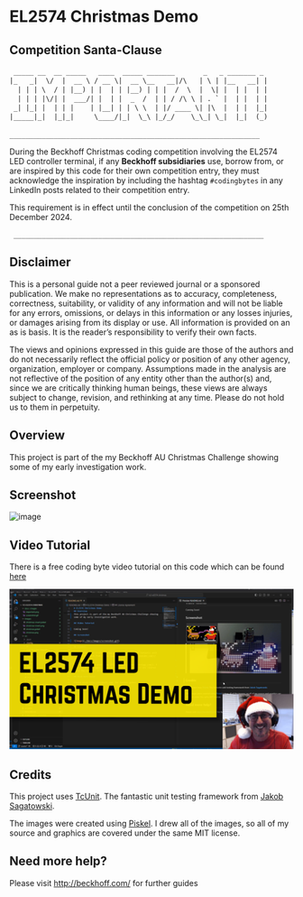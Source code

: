 # EL2574 Christmas Demo

## Competition Santa-Clause

```
 _____ __  __ _____   ____  _____ _______       _   _ _______ _
|_   _|  \/  |  __ \ / __ \|  __ \__   __|/\   | \ | |__   __| |
  | | | \  / | |__) | |  | | |__) | | |  /  \  |  \| |  | |  | |
  | | | |\/| |  ___/| |  | |  _  /  | | / /\ \ | . ` |  | |  | |
 _| |_| |  | | |    | |__| | | \ \  | |/ ____ \| |\  |  | |  |_|
|_____|_|  |_|_|     \____/|_|  \_\ |_/_/    \_\_| \_|  |_|  (_)

______________________________________________________________
```

During the Beckhoff Christmas coding competition involving the EL2574 LED controller terminal, 
if any **Beckhoff subsidiaries** use, borrow from, or are inspired by this code for their own 
competition entry, they must acknowledge the inspiration by including the hashtag `#codingbytes` 
in any LinkedIn posts related to their competition entry. 

This requirement is in effect until the conclusion of the competition on 25th December 2024.

```
 ______________________________________________________________
```

## Disclaimer

This is a personal guide not a peer reviewed journal or a sponsored publication. We make
no representations as to accuracy, completeness, correctness, suitability, or validity of any
information and will not be liable for any errors, omissions, or delays in this information or any
losses injuries, or damages arising from its display or use. All information is provided on an as
is basis. It is the reader’s responsibility to verify their own facts.

The views and opinions expressed in this guide are those of the authors and do not
necessarily reflect the official policy or position of any other agency, organization, employer or
company. Assumptions made in the analysis are not reflective of the position of any entity
other than the author(s) and, since we are critically thinking human beings, these views are
always subject to change, revision, and rethinking at any time. Please do not hold us to them
in perpetuity.

## Overview

This project is part of the my Beckhoff AU Christmas Challenge showing some of my early investigation work.

## Screenshot

![image](./docs/images/screenshot.gif)

## Video Tutorial

There is a free coding byte video tutorial on this code which can be found [here](https://youtu.be/sOPT0k1tu_w)

[![image](./docs/images/codingbytes.png)](https://youtu.be/sOPT0k1tu_w)

## Credits

This project uses [TcUnit](https://tcunit.org/#/). The fantastic unit testing framework from [Jakob Sagatowski](https://www.youtube.com/c/JakobSagatowski).

The images were created using [Piskel](https://www.piskelapp.com/). I drew all of the images, so all of my source and graphics are covered under the same MIT license.

## Need more help?

Please visit http://beckhoff.com/ for further guides
